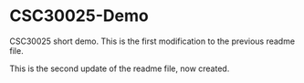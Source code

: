# CSC30025-Demo
CSC30025 short demo.
This is the first modification to the previous readme file.

This is the second update of the readme file, now created.
